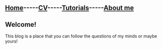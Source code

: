 ## [Home](README.md)-----[CV](cv.md)-----[Tutorials]()-----[About me]()
## Welcome!
This blog is a place that you can follow the questions of my minds or maybe yours!

